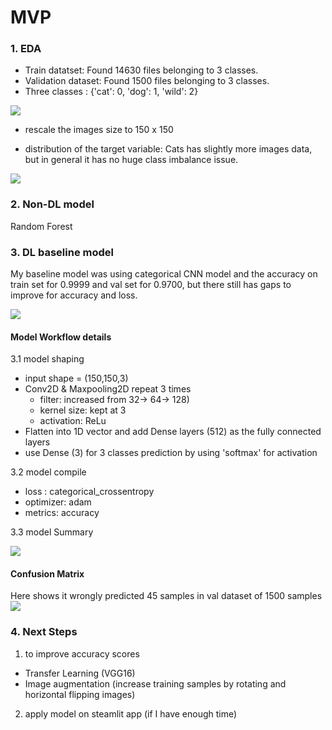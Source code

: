 # MVP


### 1. EDA



- Train datatset: Found 14630 files belonging to 3 classes.
- Validation dataset: Found 1500 files belonging to 3 classes.
- Three classes : {'cat': 0, 'dog': 1, 'wild': 2}
<img src="https://github.com/SYNYC/6_Project_ImageClassification/blob/main/charts/eda-1.png">

- rescale the images size to 150 x 150

- distribution of the target variable: Cats has slightly more images data, but in general it has no huge class imbalance issue.

<img src="https://github.com/SYNYC/6_Project_ImageClassification/blob/main/charts/class_dist.png">

### 2. Non-DL model 

Random Forest





### 3. DL baseline model

My baseline model was using categorical CNN model and the accuracy on train set for 0.9999 and val set for 0.9700, but there still has gaps to improve for accuracy and loss.   

<img src="https://github.com/SYNYC/6_Project_ImageClassification/blob/main/charts/basemodel_2_acc.png">



#### Model Workflow details
3.1 model shaping
- input shape = (150,150,3)
- Conv2D & Maxpooling2D repeat 3 times  
	- filter: increased from 32-> 64-> 128)
	- kernel size: kept at 3
	- activation: ReLu
- Flatten into 1D vector and add Dense layers (512) as the fully connected layers 
- use Dense (3) for 3 classes prediction by using 'softmax' for activation

3.2 model compile
- loss : categorical_crossentropy
- optimizer: adam
- metrics: accuracy

3.3 model Summary


<img src="https://github.com/SYNYC/6_Project_ImageClassification/blob/main/charts/basemodel_2_summary.png">


#### Confusion Matrix

Here shows it wrongly predicted 45 samples in val dataset of 1500 samples
<img src="https://github.com/SYNYC/6_Project_ImageClassification/blob/main/charts/basemodel_2_cm.png">



### 4. Next Steps
1. to improve accuracy scores 
 - Transfer Learning (VGG16)
 - Image augmentation (increase training samples by rotating and horizontal flipping images)

2. apply model on steamlit app (if I have enough time)

